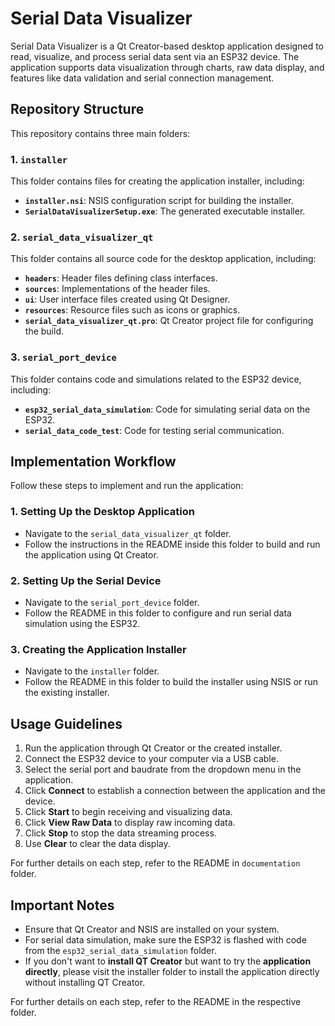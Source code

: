 # Serial Data Visualizer

Serial Data Visualizer is a Qt Creator-based desktop application designed to read, visualize, and process serial data sent via an ESP32 device. The application supports data visualization through charts, raw data display, and features like data validation and serial connection management.

## Repository Structure
This repository contains three main folders:

### 1. `installer`
This folder contains files for creating the application installer, including:
- **`installer.nsi`**: NSIS configuration script for building the installer.
- **`SerialDataVisualizerSetup.exe`**: The generated executable installer.

### 2. `serial_data_visualizer_qt`
This folder contains all source code for the desktop application, including:
- **`headers`**: Header files defining class interfaces.
- **`sources`**: Implementations of the header files.
- **`ui`**: User interface files created using Qt Designer.
- **`resources`**: Resource files such as icons or graphics.
- **`serial_data_visualizer_qt.pro`**: Qt Creator project file for configuring the build.

### 3. `serial_port_device`
This folder contains code and simulations related to the ESP32 device, including:
- **`esp32_serial_data_simulation`**: Code for simulating serial data on the ESP32.
- **`serial_data_code_test`**: Code for testing serial communication.

## Implementation Workflow
Follow these steps to implement and run the application:

### 1. Setting Up the Desktop Application
- Navigate to the `serial_data_visualizer_qt` folder.
- Follow the instructions in the README inside this folder to build and run the application using Qt Creator.

### 2. Setting Up the Serial Device
- Navigate to the `serial_port_device` folder.
- Follow the README in this folder to configure and run serial data simulation using the ESP32.

### 3. Creating the Application Installer
- Navigate to the `installer` folder.
- Follow the README in this folder to build the installer using NSIS or run the existing installer.

## Usage Guidelines
1. Run the application through Qt Creator or the created installer.
2. Connect the ESP32 device to your computer via a USB cable.
3. Select the serial port and baudrate from the dropdown menu in the application.
4. Click **Connect** to establish a connection between the application and the device.
5. Click **Start** to begin receiving and visualizing data.
6. Click **View Raw Data** to display raw incoming data.
7. Click **Stop** to stop the data streaming process.
8. Use **Clear** to clear the data display.

For further details on each step, refer to the README in `documentation` folder.

## Important Notes
- Ensure that Qt Creator and NSIS are installed on your system.
- For serial data simulation, make sure the ESP32 is flashed with code from the `esp32_serial_data_simulation` folder.
- If you don't want to **install QT Creator** but want to try the **application directly**, please visit the installer folder to install the application directly without installing QT Creator.

For further details on each step, refer to the README in the respective folder.

